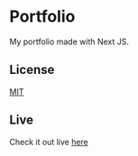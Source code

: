 # Portfolio

My portfolio made with Next JS.

## License

[MIT](https://choosealicense.com/licenses/mit/)
## Live

Check it out live [here](https://qtcoder.netlify.app/)